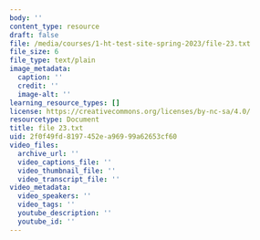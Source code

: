 ```yaml
---
body: ''
content_type: resource
draft: false
file: /media/courses/1-ht-test-site-spring-2023/file-23.txt
file_size: 6
file_type: text/plain
image_metadata:
  caption: ''
  credit: ''
  image-alt: ''
learning_resource_types: []
license: https://creativecommons.org/licenses/by-nc-sa/4.0/
resourcetype: Document
title: file 23.txt
uid: 2f0f49fd-8197-452e-a969-99a62653cf60
video_files:
  archive_url: ''
  video_captions_file: ''
  video_thumbnail_file: ''
  video_transcript_file: ''
video_metadata:
  video_speakers: ''
  video_tags: ''
  youtube_description: ''
  youtube_id: ''
---
```

